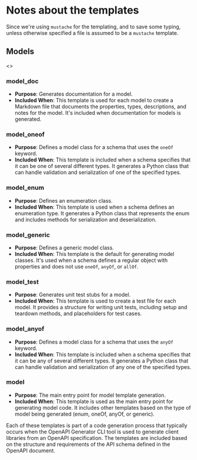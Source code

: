 # Notes about the templates

Since we're using `mustache` for the templating, and to save some typing,
unless otherwise specified a file is assumed to be a `mustache` template.

## Models

<<tree goes here>>

### model_doc

- **Purpose**: Generates documentation for a model.
- **Included When**: This template is used for each model to create a Markdown file that documents the properties, types, descriptions, and notes for the model. It's included when documentation for models is generated.

### model_oneof

- **Purpose**: Defines a model class for a schema that uses the `oneOf` keyword.
- **Included When**: This template is included when a schema specifies that it can be one of several different types. It generates a Python class that can handle validation and serialization of one of the specified types.

### model_enum

- **Purpose**: Defines an enumeration class.
- **Included When**: This template is used when a schema defines an enumeration type. It generates a Python class that represents the enum and includes methods for serialization and deserialization.

### model_generic

- **Purpose**: Defines a generic model class.
- **Included When**: This template is the default for generating model classes. It's used when a schema defines a regular object with properties and does not use `oneOf`, `anyOf`, or `allOf`.

### model_test

- **Purpose**: Generates unit test stubs for a model.
- **Included When**: This template is used to create a test file for each model. It provides a structure for writing unit tests, including setup and teardown methods, and placeholders for test cases.

### model_anyof

- **Purpose**: Defines a model class for a schema that uses the `anyOf` keyword.
- **Included When**: This template is included when a schema specifies that it can be any of several different types. It generates a Python class that can handle validation and serialization of any one of the specified types.

### model

- **Purpose**: The main entry point for model template generation.
- **Included When**: This template is used as the main entry point for generating model code. It includes other templates based on the type of model being generated (enum, oneOf, anyOf, or generic).

Each of these templates is part of a code generation process that typically occurs when the OpenAPI Generator CLI tool is used to generate client libraries from an OpenAPI specification. The templates are included based on the structure and requirements of the API schema defined in the OpenAPI document.
